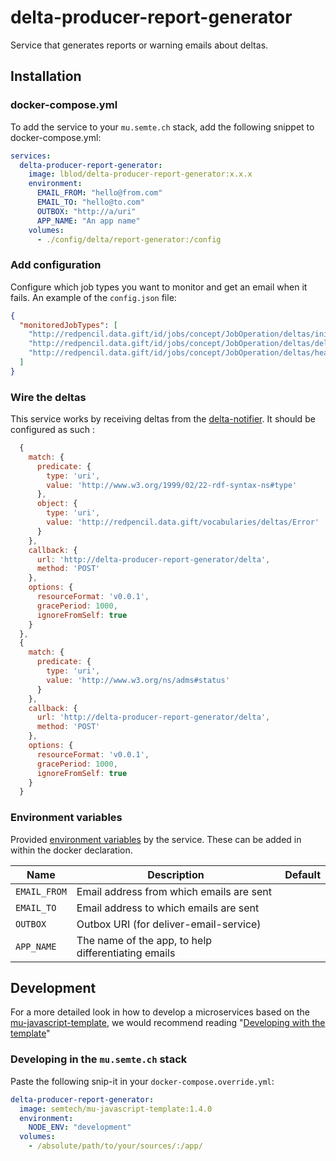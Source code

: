 # delta-producer-report-generator

Service that generates reports or warning emails about deltas.

## Installation

### docker-compose.yml

To add the service to your `mu.semte.ch` stack, add the following snippet to docker-compose.yml:

```yaml
services:
  delta-producer-report-generator:
    image: lblod/delta-producer-report-generator:x.x.x
    environment:
      EMAIL_FROM: "hello@from.com"
      EMAIL_TO: "hello@to.com"
      OUTBOX: "http://a/uri"
      APP_NAME: "An app name"
    volumes:
      - ./config/delta/report-generator:/config
```

### Add configuration

Configure which job types you want to monitor and get an email when it fails.
An example of the `config.json` file:

```json
{
  "monitoredJobTypes": [
    "http://redpencil.data.gift/id/jobs/concept/JobOperation/deltas/initialCacheGraphSyncing/SomeTheme",
    "http://redpencil.data.gift/id/jobs/concept/JobOperation/deltas/deltaDumpFileCreation/SomeTheme",
    "http://redpencil.data.gift/id/jobs/concept/JobOperation/deltas/healingOperation/SomeTheme"
  ]
}
```

### Wire the deltas

This service works by receiving deltas from the [delta-notifier](https://github.com/mu-semtech/delta-notifier).
It should be configured as such :

```js
  {
    match: {
      predicate: {
        type: 'uri',
        value: 'http://www.w3.org/1999/02/22-rdf-syntax-ns#type'
      },
      object: {
        type: 'uri',
        value: 'http://redpencil.data.gift/vocabularies/deltas/Error'
      }
    },
    callback: {
      url: 'http://delta-producer-report-generator/delta',
      method: 'POST'
    },
    options: {
      resourceFormat: 'v0.0.1',
      gracePeriod: 1000,
      ignoreFromSelf: true
    }
  },
  {
    match: {
      predicate: {
        type: 'uri',
        value: 'http://www.w3.org/ns/adms#status'
      }
    },
    callback: {
      url: 'http://delta-producer-report-generator/delta',
      method: 'POST'
    },
    options: {
      resourceFormat: 'v0.0.1',
      gracePeriod: 1000,
      ignoreFromSelf: true
    }
  }
```

### Environment variables

Provided [environment variables](https://docs.docker.com/compose/environment-variables/) by the service. These can be added in within the docker declaration.

| Name                | Description                              | Default                         |
| ------------------- | ---------------------------------------- | ------------------------------- |
| `EMAIL_FROM`        | Email address from which emails are sent |                                 |
| `EMAIL_TO`          | Email address to which emails are sent   |                                 |
| `OUTBOX`          | Outbox URI (for deliver-email-service)   |                                 |
| `APP_NAME` | The name of the app, to help differentiating emails |                                 |

## Development

For a more detailed look in how to develop a microservices based on
the [mu-javascript-template](https://github.com/mu-semtech/mu-javascript-template), we would recommend
reading "[Developing with the template](https://github.com/mu-semtech/mu-javascript-template#developing-with-the-template)"

### Developing in the `mu.semte.ch` stack

Paste the following snip-it in your `docker-compose.override.yml`:

````yaml  
delta-producer-report-generator:
  image: semtech/mu-javascript-template:1.4.0
  environment:
    NODE_ENV: "development"
  volumes:
    - /absolute/path/to/your/sources/:/app/
````

